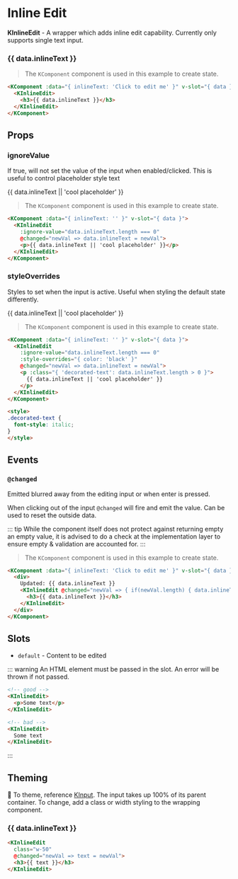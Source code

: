 # Inline Edit

**KInlineEdit** - A wrapper which adds inline edit capability. Currently only supports single text input.

<KComponent :data="{ inlineText: 'Click to edit me' }" v-slot="{ data }">
  <KInlineEdit @changed="(newVal) => data.inlineText = newVal"><h3>{{ data.inlineText }}</h3></KInlineEdit>
</KComponent>

> The `KComponent` component is used in this example to create state.

```html
<KComponent :data="{ inlineText: 'Click to edit me' }" v-slot="{ data }">
  <KInlineEdit>
    <h3>{{ data.inlineText }}</h3>
  </KInlineEdit>
</KComponent>
```

## Props

### ignoreValue

If true, will not set the value of the input when enabled/clicked. This is useful to control placeholder style text

<KComponent :data="{ inlineText: '' }" v-slot="{ data }">
  <KInlineEdit :ignore-value="data.inlineText.length === 0" @changed="newVal => data.inlineText = newVal"><p>{{ data.inlineText || 'cool placeholder' }}</p></KInlineEdit>
</KComponent>

> The `KComponent` component is used in this example to create state.

```html
<KComponent :data="{ inlineText: '' }" v-slot="{ data }">
  <KInlineEdit
    :ignore-value="data.inlineText.length === 0"
    @changed="newVal => data.inlineText = newVal">
    <p>{{ data.inlineText || 'cool placeholder' }}</p>
  </KInlineEdit>
</KComponent>
```

### styleOverrides

Styles to set when the input is active. Useful when styling the default state differently.

<KComponent :data="{ inlineText: '' }" v-slot="{ data }">
  <KInlineEdit :ignore-value="data.inlineText.length === 0" :style-overrides="{color: 'black'}" @changed="newVal => data.inlineText = newVal"><p :class="{ 'decorated-text': data.inlineText.length > 0 }">{{ data.inlineText || 'cool placeholder' }}</p></KInlineEdit>
</KComponent>

> The `KComponent` component is used in this example to create state.

```html
<KComponent :data="{ inlineText: '' }" v-slot="{ data }">
  <KInlineEdit
    :ignore-value="data.inlineText.length === 0"
    :style-overrides="{ color: 'black' }"
    @changed="newVal => data.inlineText = newVal">
    <p :class="{ 'decorated-text': data.inlineText.length > 0 }">
      {{ data.inlineText || 'cool placeholder' }}
    </p>
  </KInlineEdit>
</KComponent>

<style>
.decorated-text { 
  font-style: italic; 
}
</style>
```

## Events

### `@changed`

Emitted blurred away from the editing input or when enter is pressed.

When clicking out of the input `@changed` will fire and emit the value. Can be used to reset the outside data.

::: tip
While the component itself does not protect against returning empty an empty value, it is advised to do a check at the implementation layer to ensure empty & validation are accounted for.
:::

<KCard>
  <template v-slot:body>
    <KComponent :data="{ inlineText: 'Click to edit me' }" v-slot="{ data }">
      <div>
        Updated: {{ data.inlineText }}
        <KInlineEdit @changed="newVal => { if(newVal.length) { data.inlineText = newVal } else { alert('cannot be empty') } }">
          <h3>{{ data.inlineText }}</h3>
        </KInlineEdit>
      </div>
    </KComponent>
  </template>
</KCard>

> The `KComponent` component is used in this example to create state.

```html
<KComponent :data="{ inlineText: 'Click to edit me' }" v-slot="{ data }">
  <div>
    Updated: {{ data.inlineText }}
    <KInlineEdit @changed="newVal => { if(newVal.length) { data.inlineText = newVal } else { alert('cannot be empty') } }">
      <h3>{{ data.inlineText }}</h3>
    </KInlineEdit>
  </div>
</KComponent>
```

## Slots

- `default` - Content to be edited

::: warning
An HTML element must be passed in the slot. An error will be thrown if not passed.

```html
<!-- good -->
<KInlineEdit>
  <p>Some text</p>
</KInlineEdit>

<!-- bad -->
<KInlineEdit>
  Some text
</KInlineEdit>
```

:::

## Theming

:lipstick: To theme, reference [KInput](/components/input.html#theming). The input takes up 100% of its parent container. To change, add a class or width styling to the wrapping component.

<KComponent :data="{ inlineText: 'Im 50%!' }" v-slot="{ data }">
  <KInlineEdit class="w-50" @changed="newVal => data.inlineText = newVal"><h3>{{ data.inlineText }}</h3></KInlineEdit>
</KComponent>

```html
<KInlineEdit
  class="w-50"
  @changed="newVal => text = newVal">
  <h3>{{ text }}</h3>
</KInlineEdit>
```

<script>
export default {
  methods: {
    alert(msg) {
      window.alert(msg)
    }
  }
}
</script>

<style>
.decorated-text { 
  font-style: italic; 
}
</style>
